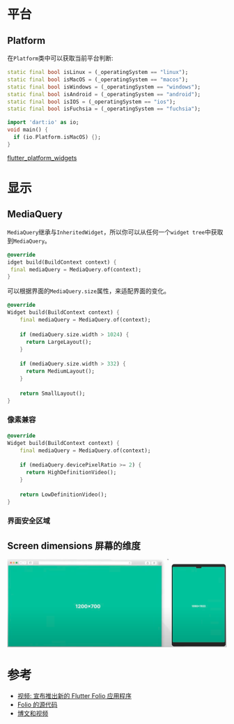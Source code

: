 # 平台

## Platform

在`Platform`类中可以获取当前平台判断:

```dart
static final bool isLinux = (_operatingSystem == "linux");
static final bool isMacOS = (_operatingSystem == "macos");
static final bool isWindows = (_operatingSystem == "windows");
static final bool isAndroid = (_operatingSystem == "android");
static final bool isIOS = (_operatingSystem == "ios");
static final bool isFuchsia = (_operatingSystem == "fuchsia");
```

```dart
import 'dart:io' as io;
void main() {
  if (io.Platform.isMacOS) {};
}
```

[flutter_platform_widgets]()

# 显示

## MediaQuery

`MediaQuery`继承与`InheritedWidget`，所以你可以从任何一个`widget tree`中获取到`MediaQuery`。

```dart
@override
idget build(BuildContext context) {
 final mediaQuery = MediaQuery.of(context);
}
```

可以根据界面的`MediaQuery.size`属性，来适配界面的变化。

```dart
@override
Widget build(BuildContext context) {
    final mediaQuery = MediaQuery.of(context);

    if (mediaQuery.size.width > 1024) {
      return LargeLayout();
    }

    if (mediaQuery.size.width > 332) {
      return MediumLayout();
    }

    return SmallLayout();
}
```

### 像素兼容

```dart
@override
Widget build(BuildContext context) {
    final mediaQuery = MediaQuery.of(context);

    if (mediaQuery.devicePixelRatio >= 2) {
      return HighDefinitionVideo();
    }

    return LowDefinitionVideo();
}
```

### 界面安全区域



## Screen dimensions 屏幕的维度

<img src="/assets/images/layout/01.png"/>

# 参考

* [视频: 宣布推出新的 Flutter Folio 应用程序](https://youtu.be/x4xZkdlADWo)
* [Folio 的源代码](https://github.com/gskinnerTeam/flutter-folio)
* [博文和视频](https://aloisdeniel.com/#/posts/adaptative-ui)

